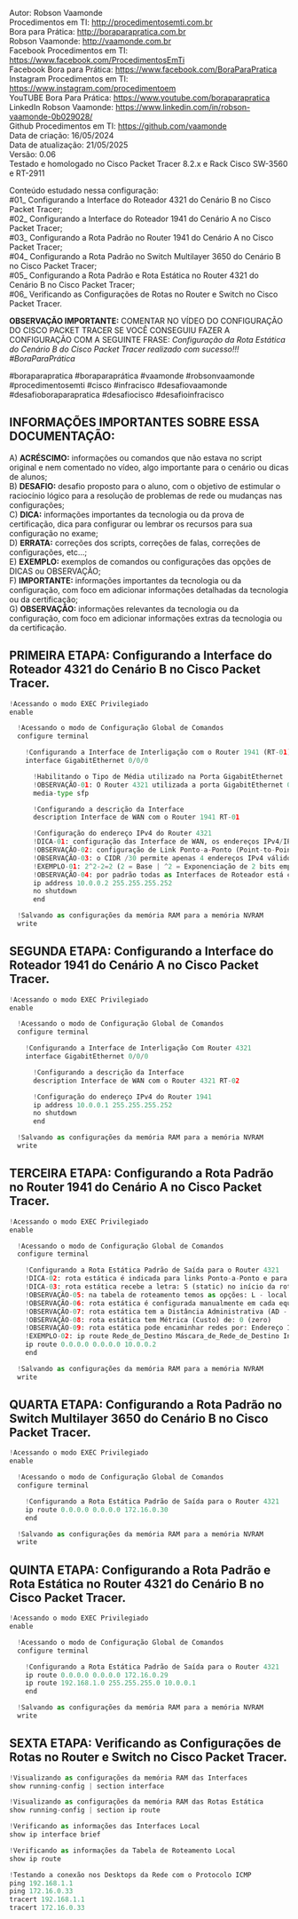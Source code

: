 Autor: Robson Vaamonde<br>
Procedimentos em TI: http://procedimentosemti.com.br<br>
Bora para Prática: http://boraparapratica.com.br<br>
Robson Vaamonde: http://vaamonde.com.br<br>
Facebook Procedimentos em TI: https://www.facebook.com/ProcedimentosEmTi<br>
Facebook Bora para Prática: https://www.facebook.com/BoraParaPratica<br>
Instagram Procedimentos em TI: https://www.instagram.com/procedimentoem<br>
YouTUBE Bora Para Prática: https://www.youtube.com/boraparapratica<br>
LinkedIn Robson Vaamonde: https://www.linkedin.com/in/robson-vaamonde-0b029028/<br>
Github Procedimentos em TI: https://github.com/vaamonde<br>
Data de criação: 16/05/2024<br>
Data de atualização: 21/05/2025<br>
Versão: 0.06<br>
Testado e homologado no Cisco Packet Tracer 8.2.x e Rack Cisco SW-3560 e RT-2911

Conteúdo estudado nessa configuração:<br>
#01_ Configurando a Interface do Roteador 4321 do Cenário B no Cisco Packet Tracer;<br>
#02_ Configurando a Interface do Roteador 1941 do Cenário A no Cisco Packet Tracer;<br>
#03_ Configurando a Rota Padrão no Router 1941 do Cenário A no Cisco Packet Tracer;<br>
#04_ Configurando a Rota Padrão no Switch Multilayer 3650 do Cenário B no Cisco Packet Tracer;<br>
#05_ Configurando a Rota Padrão e Rota Estática no Router 4321 do Cenário B no Cisco Packet Tracer;<br>
#06_ Verificando as Configurações de Rotas no Router e Switch no Cisco Packet Tracer.

**OBSERVAÇÃO IMPORTANTE:** COMENTAR NO VÍDEO DO CONFIGURAÇÃO DO CISCO PACKET TRACER SE VOCÊ CONSEGUIU FAZER A CONFIGURAÇÃO COM A SEGUINTE FRASE: *Configuração da Rota Estática do Cenário B do Cisco Packet Tracer realizado com sucesso!!! #BoraParaPrática*

#boraparapratica #boraparaprática #vaamonde #robsonvaamonde #procedimentosemti #cisco #infracisco #desafiovaamonde #desafioboraparapratica #desafiocisco #desafioinfracisco

## INFORMAÇÕES IMPORTANTES SOBRE ESSA DOCUMENTAÇÃO:

A) **ACRÉSCIMO:** informações ou comandos que não estava no script original e nem comentado no vídeo, algo importante para o cenário ou dicas de alunos;<br>
B) **DESAFIO:** desafio proposto para o aluno, com o objetivo de estimular o raciocínio lógico para a resolução de problemas de rede ou mudanças nas configurações;<br>
C) **DICA:** informações importantes da tecnologia ou da prova de certificação, dica para configurar ou lembrar os recursos para sua configuração no exame;<br>
D) **ERRATA:** correções dos scripts, correções de falas, correções de configurações, etc...;<br>
E) **EXEMPLO:** exemplos de comandos ou configurações das opções de DICAS ou OBSERVAÇÃO;<br>
F) **IMPORTANTE:** informações importantes da tecnologia ou da configuração, com foco em adicionar informações detalhadas da tecnologia ou da certificação;<br>
G) **OBSERVAÇÃO:** informações relevantes da tecnologia ou da configuração, com foco em adicionar informações extras da tecnologia ou da certificação.

## PRIMEIRA ETAPA: Configurando a Interface do Roteador 4321 do Cenário B no Cisco Packet Tracer.

```python
!Acessando o modo EXEC Privilegiado
enable

  !Acessando o modo de Configuração Global de Comandos
  configure terminal

    !Configurando a Interface de Interligação com o Router 1941 (RT-01)
    interface GigabitEthernet 0/0/0

      !Habilitando o Tipo de Média utilizado na Porta GigabitEthernet
      !OBSERVAÇÃO-01: O Router 4321 utilizada a porta GigabitEthernet 0/0/0 tanto para Par-Metálico como para Fibra Óptica
      media-type sfp

      !Configurando a descrição da Interface
      description Interface de WAN com o Router 1941 RT-01

      !Configuração do endereço IPv4 do Router 4321
      !DICA-01: configuração das Interface de WAN, os endereços IPv4/IPv6 devem pertencer a mesma rede
      !OBSERVAÇÃO-02: configuração de Link Ponto-a-Ponto (Point-to-Point) é recomendado utilizar endereços IPv4 /30
      !OBSERVAÇÃO-03: o CIDR /30 permite apenas 4 endereços IPv4 válidos: ID Rede, Primeiro e Último endereço IPv4 e Broadcast
      !EXEMPLO-01: 2^2-2=2 (2 = Base | ^2 = Exponenciação de 2 bits emprestados | -2 = Subtração do ID de Rede e Broadcast)
      !OBSERVAÇÃO-04: por padrão todas as Interfaces de Roteador está com o Status Shutdown (Desligadas)
      ip address 10.0.0.2 255.255.255.252
      no shutdown
      end

  !Salvando as configurações da memória RAM para a memória NVRAM
  write
```

## SEGUNDA ETAPA: Configurando a Interface do Roteador 1941 do Cenário A no Cisco Packet Tracer.

```python
!Acessando o modo EXEC Privilegiado
enable

  !Acessando o modo de Configuração Global de Comandos
  configure terminal

    !Configurando a Interface de Interligação Com Router 4321
    interface GigabitEthernet 0/0/0

      !Configurando a descrição da Interface
      description Interface de WAN com o Router 4321 RT-02

      !Configuração do endereço IPv4 do Router 1941
      ip address 10.0.0.1 255.255.255.252
      no shutdown
      end

  !Salvando as configurações da memória RAM para a memória NVRAM
  write
```

## TERCEIRA ETAPA: Configurando a Rota Padrão no Router 1941 do Cenário A no Cisco Packet Tracer.

```python
!Acessando o modo EXEC Privilegiado
enable

  !Acessando o modo de Configuração Global de Comandos
  configure terminal

    !Configurando a Rota Estática Padrão de Saída para o Router 4321
    !DICA-02: rota estática é indicada para links Ponto-a-Ponto e para redes simples, com poucos roteadores (saltos/caminhos)
    !DICA-03: rota estática recebe a letra: S (static) no início da rota declarada manualmente na Tabela de Roteamento
    !OBSERVAÇÃO-05: na tabela de roteamento temos as opções: L - local (Endereço Local) e C - connected (Rede Diretamente Conectada)
    !OBSERVAÇÃO-06: rota estática é configurada manualmente em cada equipamento da rede, sua atualização não é dinâmica (automática)
    !OBSERVAÇÃO-07: rota estática tem a Distância Administrativa (AD - Confiabilidade) de: 1 (um)
    !OBSERVAÇÃO-08: rota estática tem Métrica (Custo) de: 0 (zero)
    !OBSERVAÇÃO-09: rota estática pode encaminhar redes por: Endereço IPv4/IPv6 de Próximo Salto ou Interface de Saída
    !EXEMPLO-02: ip route Rede_de_Destino Máscara_de_Rede_de_Destino Interface_de_Saída ou IP_do_Próximo_Salto Distância_Administrativa
    ip route 0.0.0.0 0.0.0.0 10.0.0.2
    end

  !Salvando as configurações da memória RAM para a memória NVRAM
  write
```

## QUARTA ETAPA: Configurando a Rota Padrão no Switch Multilayer 3650 do Cenário B no Cisco Packet Tracer.

```python
!Acessando o modo EXEC Privilegiado
enable

  !Acessando o modo de Configuração Global de Comandos
  configure terminal

    !Configurando a Rota Estática Padrão de Saída para o Router 4321
    ip route 0.0.0.0 0.0.0.0 172.16.0.30
    end

  !Salvando as configurações da memória RAM para a memória NVRAM
  write
```

## QUINTA ETAPA: Configurando a Rota Padrão e Rota Estática no Router 4321 do Cenário B no Cisco Packet Tracer.

```python
!Acessando o modo EXEC Privilegiado
enable

  !Acessando o modo de Configuração Global de Comandos
  configure terminal

    !Configurando a Rota Estática Padrão de Saída para o Router 4321
    ip route 0.0.0.0 0.0.0.0 172.16.0.29
    ip route 192.168.1.0 255.255.255.0 10.0.0.1
    end

  !Salvando as configurações da memória RAM para a memória NVRAM
  write
```

## SEXTA ETAPA: Verificando as Configurações de Rotas no Router e Switch no Cisco Packet Tracer.

```python
!Visualizando as configurações da memória RAM das Interfaces
show running-config | section interface

!Visualizando as configurações da memória RAM das Rotas Estática
show running-config | section ip route

!Verificando as informações das Interfaces Local
show ip interface brief

!Verificando as informações da Tabela de Roteamento Local
show ip route

!Testando a conexão nos Desktops da Rede com o Protocolo ICMP
ping 192.168.1.1
ping 172.16.0.33
tracert 192.168.1.1
tracert 172.16.0.33
```